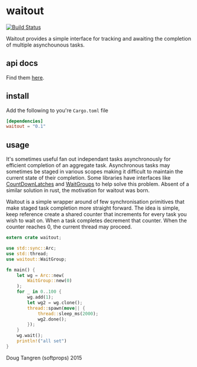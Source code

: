 # waitout

[![Build Status](https://travis-ci.org/softprops/waitout.svg?branch=master)](https://travis-ci.org/softprops/waitout)

Waitout provides a simple interface for tracking and awaiting the completion of multiple
asynchounous tasks.

## api docs

Find them [here](https://softprops.github.io/waitout).

## install

Add the following to you're `Cargo.toml` file

```toml
[dependencies]
waitout = "0.1"
```

## usage

It's sometimes useful fan out independant tasks asynchronously for efficient completion of
an aggregate task. Asynchronous tasks may sometimes be staged in various scopes making it difficult
to maintain the current state of their completion. Some libraries have interfaces like [CountDownLatches](http://docs.oracle.com/javase/8/docs/api/java/util/concurrent/CountDownLatch.html) and [WaitGroups](https://golang.org/pkg/sync/#WaitGroup) to help solve this problem. Absent of a similar solution in rust, the motivation for waitout was born.

Waitout is a simple wrapper around of few synchronisation primitives that make staged task completion more straight forward.
The idea is simple, keep reference create a shared counter that increments for every task you wish to wait on.
When a task completes decrement that counter. When the counter reaches 0, the current thread may proceed.

```rust
extern crate waitout;

use std::sync::Arc;
use std::thread;
use waitout::WaitGroup;

fn main() {
    let wg = Arc::new(
        WaitGroup::new(0)
    );
    for _ in 0..100 {
        wg.add(1);
        let wg2 = wg.clone();
        thread::spawn(move|| {
            thread::sleep_ms(2000);
            wg2.done();
        });
    }
    wg.wait();
    println!("all set")
}
```

Doug Tangren (softprops) 2015
